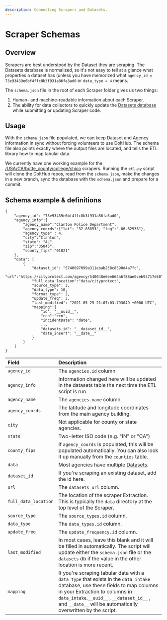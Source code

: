 ```yaml
---
description: Connecting Scrapers and Datasets.
---
```


# Scraper Schemas

## Overview

Scrapers are best understood by the Dataset they are scraping. The Datasets database is normalized, so it's not easy to tell at a glance what properties a dataset has \(unless you have memorized what `agency_id = 73e93439e6bf4ffc8b3f931a86fa3ad0` or `data_type = 4` means.

The `schema.json` file in the root of each Scraper folder gives us two things:

1. Human- and machine-readable information about each Scraper.
2. The ability for data collectors to quickly update the [Datasets database](./) while submitting or updating Scraper code.

## Usage

With the `schema.json` file populated, we can keep Dataset and Agency information in sync without forcing volunteers to use DoltHub. The schema file also points exactly where the output files are located, and tells the ETL library how to map tabular data.

We currently have one working example for the[ /USA/CA/butte\_county/college/chico](https://github.com/Police-Data-Accessibility-Project/PDAP-Scrapers/tree/main/USA/CA/butte_county/college/chico) scrapers. Running the `etl.py` script will clone the DoltHub repos, read from the `schema.json`, make the changes in a new branch, sync the database with the `schema.json` and prepare for a commit.

## Schema example & definitions

```text
{
    "agency_id": "73e93439e6bf4ffc8b3f931a86fa3ad0",
    "agency_info":{
        "agency_name":"Clanton Police Department",
        "agency_coords":{"lat": "32.83853", "lng":"-86.62936"},
        "agency_type" : 4,
        "city":"Clanton",
        "state": "AL",
        "zip":"35045",
        "county_fips":"01021"
    },
    "data": [
        {
            "dataset_id": "5740697099a311ebab258c8590d4a7fc",
            "url":"https://cityprotect.com/agency/540048e6ee664a6f88ae0ceb93717e50",
            "full_data_location":"data/cityprotect",
            "source_type": 3,
            "data_type": 10,
            "format_type": 2,
            "update_freq": 3,
            "last_modified": "2021-05-25 21:07:03.793049 +0000 UTC",
            "mapping":{
                "id": "__uuid__",
                "ccn":"ccn",
                "incidentDate": "date",
                ...
                "datasets_id": "__dataset_id__",
                "date_insert": "__date__"
            }
        }
    ]
}
```

| Field | Description |
| :--- | :--- |
| `agency_id` | The `agencies.id` column |
| `agency_info` | Information changed here will be updated in the datasets table the next time the ETL script is run. |
| `agency_name` | The `agencies.name` column. |
| `agency_coords` | The latitude and longitude coordinates from the main agency building. |
| `city` | Not applicable for county or state agencies. |
| `state` | Two-letter ISO code \(e.g. "IN" or "CA"\) |
| `county_fips` | If `agency_coords` is populated, this will be populated automatically. You can also look it up manually from the `counties` table. |
| `data` | Most agencies have multiple [Datasets](./). |
| `dataset_id` | If you're scraping an existing dataset, add the id here. |
| `url` | The `datasets_url` column. |
| `full_data_location` | The location of the scraper Extraction. This is typically the `data` directory at the top level of the Scraper. |
| `source_type` | The `source_types.id` column. |
| `data_type` | The `data_types.id` column. |
| `update_freq` | The `update_frequency.id` column. |
| `last_modified` | In most cases, leave this blank and it will be filled in automatically. The script will update either the `schema.json` file or the `datasets` db if the value in the other location is more recent. |
| `mapping` | If you're scraping tabular data with a `data_type` that exists in the `data_intake` database, use these fields to map columns in your Extraction to columns in `data_intake`.`__uuid__` , `__dataset_id__` , and `__date__` will be automatically overwritten by the script.  |

